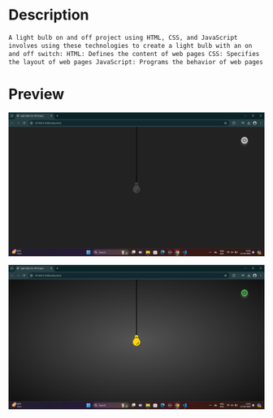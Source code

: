 # Description

    A light bulb on and off project using HTML, CSS, and JavaScript involves using these technologies to create a light bulb with an on and off switch: HTML: Defines the content of web pages CSS: Specifies the layout of web pages JavaScript: Programs the behavior of web pages


# Preview

!["Light-Bulb-On-Off-Project Using HTML CSS JavaScript"](https://github.com/Aarya-78/Light-Bulb-On-Off-Project/blob/main/Screenshot%20(64).png "Light-Bulb-On-Off-Project Using HTML CSS JavaScript")

!["Light-Bulb-On-Off-Project Using HTML CSS JavaScript"](https://github.com/Aarya-78/Light-Bulb-On-Off-Project/blob/main/Screenshot%20(65).png "Light-Bulb-On-Off-Project Using HTML CSS JavaScript")
